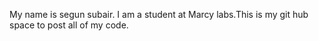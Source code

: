 My name is segun subair. I am a student at Marcy labs.This is my git hub space to post all of my code.

